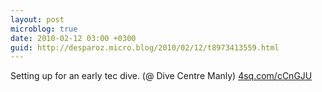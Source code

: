 ```yaml
---
layout: post
microblog: true
date: 2010-02-12 03:00 +0300
guid: http://desparoz.micro.blog/2010/02/12/t8973413559.html
---
```

Setting up for an early tec dive. (@ Dive Centre Manly) [4sq.com/cCnGJU](http://4sq.com/cCnGJU)
